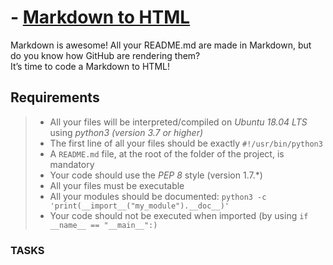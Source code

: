 # - [Markdown to HTML](https://github.com/Demidorn/alx-frontend-for-fun)

Markdown is awesome! All your README.md are made in Markdown, but<br> do you know how GitHub are rendering them?<br>
It’s time to code a Markdown to HTML!<br>
## Requirements
> - All your files will be interpreted/compiled on *Ubuntu 18.04 LTS* using *python3 (version 3.7 or higher)*
> - The first line of all your files should be exactly ```#!/usr/bin/python3```
> - A ```README.md``` file, at the root of the folder of the project, is mandatory
> - Your code should use the *PEP 8* style (version 1.7.*)
> - All your files must be executable
> - All your modules should be documented: ```python3 -c 'print(__import__("my_module").__doc__)'```
> - Your code should not be executed when imported (by using ```if __name__ == "__main__":)```

### TASKS